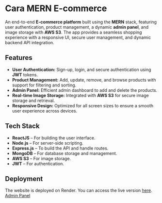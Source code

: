 # **Cara MERN E-commerce**

An end-to-end **E-commerce platform** built using the **MERN** stack, featuring user authentication, product management, a dynamic **admin panel**, and image storage with **AWS S3**. The app provides a seamless shopping experience with a responsive UI, secure user management, and dynamic backend API integration.

## **Features**
- **User Authentication:** Sign-up, login, and secure authentication using **JWT** tokens.
- **Product Management:** Add, update, remove, and browse products with support for filtering and sorting.
- **Admin Panel:** Efficient admin dashboard to add and delete the products.
- **Real-time Image Storage:** Integrated with **AWS S3** for secure image storage and retrieval.
- **Responsive Design:** Optimized for all screen sizes to ensure a smooth user experience across devices.

## **Tech Stack**
- **ReactJS** – For building the user interface.
- **Node.js** – For server-side scripting.
- **Express.js** – To build the API and handle routes.
- **MongoDB** – For database storage and management.
- **AWS S3** – For image storage.
- **JWT** – For authentication.

## Deployment
The website is deployed on Render. You can access the live version [here](https://cara-frontend.vercel.app).
<br>
[Admin Panel](https://cara-admin.vercel.app)

